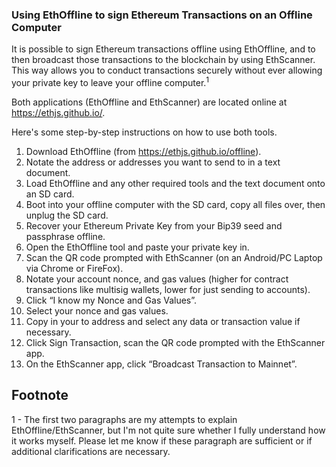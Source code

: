 ### Using EthOffline to sign Ethereum Transactions on an Offline Computer

It is possible to sign Ethereum transactions offline using EthOffline, and to then broadcast those transactions to the blockchain by using EthScanner. This way allows you to conduct transactions securely without ever allowing your private key to leave your offline computer.<sup>1</sup>

Both applications (EthOffline and EthScanner) are located online at https://ethjs.github.io/.

Here's some step-by-step instructions on how to use both tools.

1. Download EthOffline (from https://ethjs.github.io/offline).
2. Notate the address or addresses you want to send to in a text document.
2. Load EthOffline and any other required tools and the text document onto an SD card.
3. Boot into your offline computer with the SD card, copy all files over, then unplug the SD card.
4. Recover your Ethereum Private Key from your Bip39 seed and passphrase offline.
5. Open the EthOffline tool and paste your private key in.
6. Scan the QR code prompted with EthScanner (on an Android/PC Laptop via Chrome or FireFox).
7. Notate your account nonce, and gas values (higher for contract transactions like multisig wallets, lower for just sending to accounts).
8. Click “I know my Nonce and Gas Values”.
9. Select your nonce and gas values.
10. Copy in your to address and select any data or transaction value if necessary.
12. Click Sign Transaction, scan the QR code prompted with the EthScanner app.
13. On the EthScanner app, click “Broadcast Transaction to Mainnet”.

## Footnote
1 - The first two paragraphs are my attempts to explain EthOffline/EthScanner, but I'm not quite sure whether I fully understand how it works myself. Please let me know if these paragraph are  sufficient or if additional clarifications are necessary.